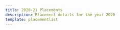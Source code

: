 ```yaml
---
title: 2020-21 Placements
description: Placement details for the year 2020
template: placementlist
---
```

